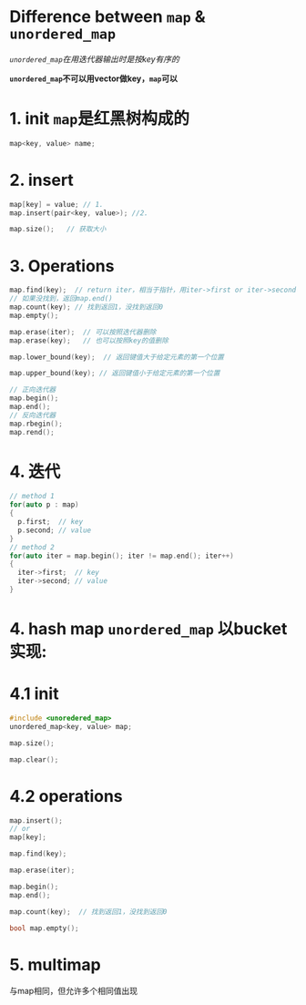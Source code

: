 # Difference between `map` & `unordered_map`
*`unordered_map`在用迭代器输出时是按key有序的*

**`unordered_map`不可以用vector做key，`map`可以**

# 1. init  `map`是红黑树构成的
```cpp
map<key, value> name;
```
# 2.  insert
```cpp
map[key] = value; // 1. 
map.insert(pair<key, value>); //2. 

map.size();   // 获取大小

```
# 3. Operations
```cpp
map.find(key);  // return iter，相当于指针，用iter->first or iter->second操作
// 如果没找到，返回map.end()
map.count(key); // 找到返回1，没找到返回0
map.empty();

map.erase(iter);  // 可以按照迭代器删除
map.erase(key);   // 也可以按照key的值删除

map.lower_bound(key);  // 返回键值大于给定元素的第一个位置

map.upper_bound(key); // 返回键值小于给定元素的第一个位置

// 正向迭代器
map.begin();
map.end();
// 反向迭代器
map.rbegin();
map.rend();

```
# 4. 迭代
```cpp
// method 1
for(auto p : map)
{
  p.first;  // key
  p.second; // value
}
// method 2 
for(auto iter = map.begin(); iter != map.end(); iter++)
{
  iter->first;  // key
  iter->second; // value
}
```

# 4. hash map  `unordered_map` 以bucket实现:
# 4.1 init

```cpp
#include <unoredered_map>
unordered_map<key, value> map;

map.size();

map.clear();

```

# 4.2 operations
```cpp
map.insert();
// or
map[key];

map.find(key);

map.erase(iter);

map.begin();
map.end();

map.count(key);  // 找到返回1，没找到返回0

bool map.empty();
```

# 5. multimap
与map相同，但允许多个相同值出现